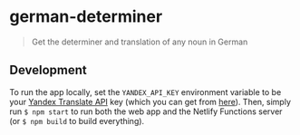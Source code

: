 # german-determiner

> Get the determiner and translation of any noun in German


## Development

To run the app locally, set the `YANDEX_API_KEY` environment variable to be your [Yandex Translate API](https://tech.yandex.com/translate/) key (which you can get from [here](https://translate.yandex.com/developers/keys)). Then, simply run `$ npm start` to run both the web app and the Netlify Functions server (or `$ npm build` to build everything).
